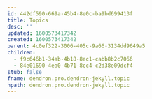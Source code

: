 ```yaml
---
id: 442df590-669a-45b4-8e0c-ba9bd699413f
title: Topics
desc: ''
updated: 1600573417342
created: 1600573417342
parent: 4c0ef322-3006-405c-9a66-3134dd9649a5
children:
  - f9c646b1-34ab-4b18-8ec1-cabb8b2c7066
  - 84e01690-4ea0-4b71-8cc4-c2d38e09dcf4
stub: false
fname: dendron.pro.dendron-jekyll.topic
hpath: dendron.pro.dendron-jekyll.topic
---
```



